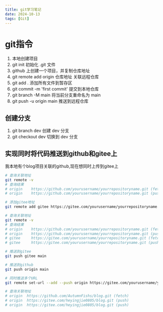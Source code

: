 ```yaml
---
title: git学习笔记
date: 2024-10-13
tags: [Git]
---
```

# git指令

1. 本地创建项目
2. git init 初始化 .git 文件
3. github 上创建一个项目，并复制仓库地址
4. git remote add origin 仓库地址 关联远程仓库
5. git add . 添加所有文件到暂存区
6. git commit -m 'first commit' 提交到本地仓库
7. git branch -M main 将当前分支重命名为 main
8. git push -u origin main 推送到远程仓库

## 创建分支

1. git branch dev 创建 dev 分支
2. git checkout dev 切换到 dev 分支
   
## 实现同时将代码推送到github和gitee上
我本地有个blog项目关联的github,现在想同时上传到gitee上
``` sh
# 查询关联地址
git remote -v
# 查询结果
# origin    https://github.com/yourusername/yourrepositoryname.git (fetch)
# origin    https://github.com/yourusername/yourrepositoryname.git (push)

# 添加gitee地址
git remote add gitee https://gitee.com/yourusername/yourrepositoryname.git

# 查询关联地址
git remote -v
# 查询结果
# origin    https://github.com/yourusername/yourrepositoryname.git (fetch)
# origin    https://github.com/yourusername/yourrepositoryname.git (push)
# gitee     https://gitee.com/yourusername/yourrepositoryname.git (fetch)
# gitee     https://gitee.com/yourusername/yourrepositoryname.git (push)

# 推送到gitee
git push gitee main

# 推送到github
git push origin main

# 同时推送多个URL
git remote set-url --add --push origin https://gitee.com/yourusername/yourrepositoryname.git

# 查询关联地址
# origin  https://github.com/AutumnFishs/blog.git (fetch)
# origin  https://gitee.com/heyingjie0805/blog.git (push)
# origin  https://gitee.com/heyingjie0805/blog.git (push)
```
